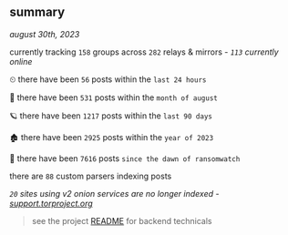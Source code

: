 
## summary
_august 30th, 2023_

currently tracking `158` groups across `282` relays & mirrors - _`113` currently online_

⏲ there have been `56` posts within the `last 24 hours`

🦈 there have been `531` posts within the `month of august`

🪐 there have been `1217` posts within the `last 90 days`

🏚 there have been `2925` posts within the `year of 2023`

🦕 there have been `7616` posts `since the dawn of ransomwatch`

there are `88` custom parsers indexing posts

_`20` sites using v2 onion services are no longer indexed - [support.torproject.org](https://support.torproject.org/onionservices/v2-deprecation/)_

> see the project [README](https://github.com/joshhighet/ransomwatch#ransomwatch--) for backend technicals
